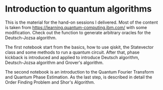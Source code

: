 # Introduction to quantum algorithms

This is the material for the hand-on sessions I delivered. Most of the content is taken from https://learning.quantum-computing.ibm.com/ with some modification. Check out the function to generate arbitrary oracles for the Deutsch-Jozsa algorithm.

The first notebook start from the basics, how to use qiskit, the Statevector class and some methods to run a quantum circuit. After that, phase kickback is introduced and applied to introduce Deutsch algorithm, Deutsch-Jozsa algorithm and Grover's algorithm.

The second notebook is an introduction to the Quantum Fourier Transform and Quantum Phase Estimation. As the last step, is described in detail the Order Finding Problem and Shor's Algorithm.
